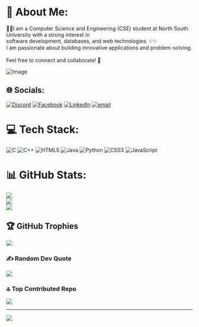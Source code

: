 # 💫 About Me:
👩‍💻I am a Computer Science and Engineering (CSE) student at North South University with a strong interest in<br> software development, databases, and web technologies. ✨✨<br> I am passionate about building innovative applications and problem-solving.<br><br>Feel free to connect and collaborate! 🚀

![Image](https://github.com/user-attachments/assets/b9867796-50d6-4861-afa7-296fb6362b73)



## 🌐 Socials:
[![Discord](https://img.shields.io/badge/Discord-%237289DA.svg?logo=discord&logoColor=white)](https://discord.gg/discordapp.com/users/1084476140942545038) [![Facebook](https://img.shields.io/badge/Facebook-%231877F2.svg?logo=Facebook&logoColor=white)](https://www.facebook.com/anika.hossain.little.engineer) [![LinkedIn](https://img.shields.io/badge/LinkedIn-%230077B5.svg?logo=linkedin&logoColor=white)](https://linkedin.com/in/anika-hossain-525992280) [![email](https://img.shields.io/badge/Email-D14836?logo=gmail&logoColor=white)](mailto:anikahossain544@gmail.com) 

# 💻 Tech Stack:
![C](https://img.shields.io/badge/c-%2300599C.svg?style=for-the-badge&logo=c&logoColor=white) ![C++](https://img.shields.io/badge/c++-%2300599C.svg?style=for-the-badge&logo=c%2B%2B&logoColor=white) ![HTML5](https://img.shields.io/badge/html5-%23E34F26.svg?style=for-the-badge&logo=html5&logoColor=white) ![Java](https://img.shields.io/badge/java-%23ED8B00.svg?style=for-the-badge&logo=openjdk&logoColor=white) ![Python](https://img.shields.io/badge/python-3670A0?style=for-the-badge&logo=python&logoColor=ffdd54) ![CSS3](https://img.shields.io/badge/css3-%231572B6.svg?style=for-the-badge&logo=css3&logoColor=white) ![JavaScript](https://img.shields.io/badge/javascript-%23323330.svg?style=for-the-badge&logo=javascript&logoColor=%23F7DF1E)
# 📊 GitHub Stats:
![](https://github-readme-stats.vercel.app/api?username=Anika2121&theme=radical&hide_border=true&include_all_commits=false&count_private=false)<br/>
![](https://nirzak-streak-stats.vercel.app/?user=Anika2121&theme=radical&hide_border=true)<br/>
![](https://github-readme-stats.vercel.app/api/top-langs/?username=Anika2121&theme=radical&hide_border=true&include_all_commits=false&count_private=false&layout=compact)

## 🏆 GitHub Trophies
![](https://github-profile-trophy.vercel.app/?username=Anika2121&theme=radical&no-frame=false&no-bg=false&margin-w=4)

### ✍️ Random Dev Quote
![](https://quotes-github-readme.vercel.app/api?type=horizontal&theme=radical)

### 🔝 Top Contributed Repo
![](https://github-contributor-stats.vercel.app/api?username=Anika2121&limit=5&theme=radical&combine_all_yearly_contributions=true)

---
[![](https://visitcount.itsvg.in/api?id=Anika2121&icon=0&color=0)](https://visitcount.itsvg.in)

<!-- Proudly created with GPRM ( https://gprm.itsvg.in ) -->
